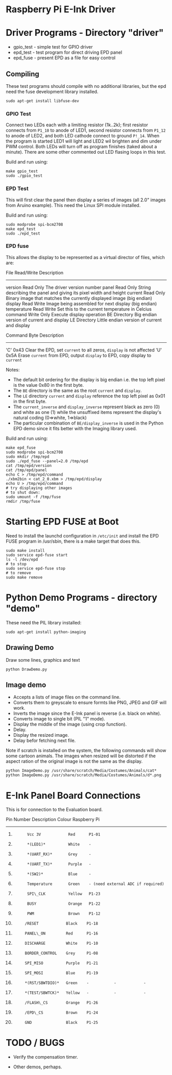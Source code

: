 # Raspberry Pi E-Ink Driver

# Driver Programs - Directory "driver"

* gpio_test - simple test for GPIO driver
* epd_test - test program for direct driving EPD panel
* epd_fuse - present EPD as a file for easy control


## Compiling

These test programs should compile with no additional libraries, but
the epd need the fuse development library installed.

~~~~~
sudo apt-get install libfuse-dev
~~~~~

### GPIO Test

Connect two LEDs each with a limiting resistor (1k..2k); first
resistor connects from `P1_10` to anode of LED1, second resistor
connects from `P1_12` to anode of LED2, and both LED cathode connect
to ground `P!_14`.  When the program is started LED1 will light and
LED2 wil brighten and dim under PWM control.  Both LEDs will turn off
as program finishes (taked about a minute).  There are some other
commented out LED flasing loops in this test.

Build and run using:

~~~~~
make gpio_test
sudo ./gpio_test
~~~~~


### EPD Test

This will first clear the panel then display a series of images (all
2.0" images from Aruino example).  This need the Linux SPI module
installed.

Build and run using:

~~~~~
sudo modprobe spi-bcm2708
make epd_test
sudo ./epd_test
~~~~~

### EPD fuse

This allows the display to be represented as a virtual director of files, which are:

File         Read/Write   Description
--------     -----------  ---------------------------------
version      Read Only    The driver version number
panel        Read Only    String describing the panel and giving its pixel width and height
current      Read Only    Binary image that  matches the currently displayed image (big endian)
display      Read Write   Image being assembled for next display (big endian)
temperature  Read Write   Set this to the current temperature in Celcius
command      Write Only   Execute display operation
BE           Directory    Big endian version of current and display
LE           Directory    Little endian version of current and display

Command   Byte   Description
--------  -----  --------------------------------
'C'       0x43   Clear the EPD, set `current` to all zeros, `display` is not affected
'U'       0x5A   Erase `current` from EPD, output `display` to EPD, copy display to `current`

Notes:

* The default bit ordering for the display is big endian i.e. the top left pixel is
  the value 0x80 in the first byte.
* The `BE` directory is the same as the root `current` and `display`.
* The `LE` directory `current` and `display` reference the top left pixel as 0x01
  in the first byte.
* The `current_inverse` and `display_inverse` represent black as zero (0) and white as one (1)
  while the unsuffixed items represent the display's natural coding (0=>white, 1=>black)
* The particular combination of `BE/display_inverse` is used in the Python EPD demo
  since it fits better with the Imaging library used.


Build and run using:

~~~~~
make epd_fuse
sudo modprobe spi-bcm2708
sudo mkdir /tmp/epd
sudo ./epd_fuse --panel=2.0 /tmp/epd
cat /tmp/epd/version
cat /tmp/epd/panel
echo C > /tmp/epd/command
./xbm2bin < cat_2_0.xbm > /tmp/epd/display
echo U > /tmp/epd/command
# try displaying other images
# to shut down:
sudo umount -f /tmp/fuse
rmdir /tmp/fuse
~~~~~


# Starting EPD FUSE at Boot

Need to install the launchd configuration in `/etc/init` and install
the EPD FUSE program in /usr/sbin, there is a make target that does
this.

~~~~~
sudo make install
sudo service epd-fuse start
ls -l /dev/epd
# to stop
sudo service epd-fuse stop
# to remove
sudo make remove
~~~~~


# Python Demo Programs - directory "demo"

These need the PIL library installed:

~~~~~
sudo apt-get install python-imaging
~~~~~


## Drawing Demo

Draw some lines, graphics and text

~~~~~
python DrawDemo.py
~~~~~


## Image demo

* Accepts a lists of image files on the command line.
* Converts them to greyscale to ensure formts like PNG, JPEG and GIF will work.
* Inverts the image since the E-Ink panel is reverse (i.e. black on white).
* Converts image to single bit (PIL "1" mode).
* Display the middle of the image (using crop function).
* Delay.
* Display the resized image.
* Delay befor fetching next file.


Note if scratch is installed on the system, the following commands will
show some cartoon animals.  The images when resized will be distorted
if the aspect ration of the original image is not the same as the
display.

~~~~~
python ImageDemo.py /usr/share/scratch/Media/Costumes/Animals/cat*
python ImageDemo.py /usr/share/scratch/Media/Costumes/Animals/d*.png
~~~~~


# E-Ink Panel Board Connections

This is for connection to the Evaluation board.

Pin Number   Description       Colour   Raspberry Pi
----------   ---------------   ------   -------------
1.           Vcc 3V            Red      P1-01
2.           *(LED1)*          White    -
3.           *(UART_RX)*       Grey     -
4.           *(UART_TX)*       Purple   -
5.           *(SW2)*           Blue     -
6.           Temperature       Green    - (need external ADC if required)
7.           SPI\_CLK          Yellow   P1-23
8.           BUSY              Orange   P1-22
9.           PWM               Brown    P1-12
10.          /RESET            Black    P1-18
11.          PANEL\_ON         Red      P1-16
12.          DISCHARGE         White    P1-10
13.          BORDER_CONTROL    Grey     P1-08
14.          SPI_MISO          Purple   P1-21
15.          SPI_MOSI          Blue     P1-19
16.          *(RST/SBWTDIO)*   Green    -           -            -
17.          *(TEST/SBWTCK)*   Yellow   -           -            -
18.          /FLASH\_CS        Orange   P1-26
19.          /EPD\_CS          Brown    P1-24
20.          GND               Black    P1-25


# TODO / BUGS

* Verify the compensation timer.

* Other demos, perhaps.
